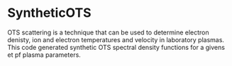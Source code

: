 # SyntheticOTS
OTS scattering is a technique that can be used to determine electron denisty, ion and electron temperatures and velocity in laboratory plasmas. This code generated synthetic OTS spectral density functions for a givens et pf plasma parameters.
